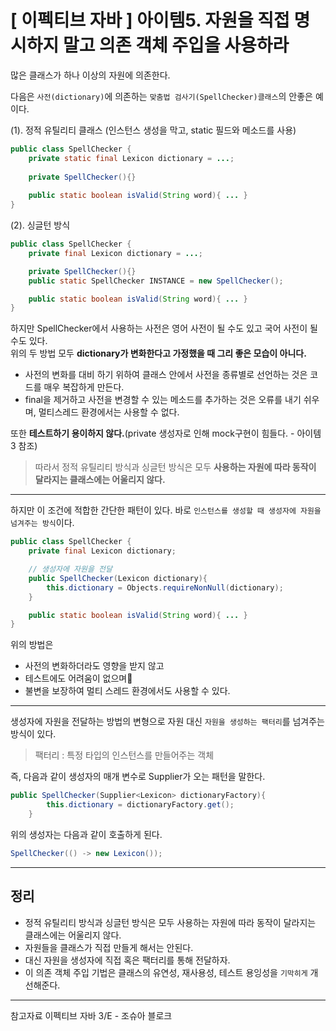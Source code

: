 # [ 이펙티브 자바 ] 아이템5. 자원을 직접 명시하지 말고 의존 객체 주입을 사용하라

많은 클래스가 하나 이상의 자원에 의존한다.

다음은 `사전(dictionary)`에 의존하는 `맞춤법 검사기(SpellChecker)클래스`의 안좋은 예이다.


(1). 정적 유틸리티 클래스 (인스턴스 생성을 막고, static 필드와 메소드를 사용)
```java
public class SpellChecker {
    private static final Lexicon dictionary = ...;
    
    private SpellChecker(){}
    
    public static boolean isValid(String word){ ... }
}
```
(2). 싱글턴 방식
```java
public class SpellChecker {
    private final Lexicon dictionary = ...;

    private SpellChecker(){}
    public static SpellChecker INSTANCE = new SpellChecker();

    public static boolean isValid(String word){ ... }
}
```
하지만 SpellChecker에서 사용하는 사전은 영어 사전이 될 수도 있고 국어 사전이 될 수도 있다.        
위의 두 방법 모두 **dictionary가 변화한다고 가정했을 때 그리 좋은 모습이 아니다.**  

* 사전의 변화를 대비 하기 위하여 클래스 안에서 사전을 종류별로 선언하는 것은 코드를 매우 복잡하게 만든다.
* final을 제거하고 사전을 변경할 수 있는 메소드를 추가하는 것은 오류를 내기 쉬우며, 멀티스레드 환경에서는 사용할 수 없다.

또한 **테스트하기 용이하지 않다.**(private 생성자로 인해 mock구현이 힘들다. - 아이템3 참조)

> 따라서 정적 유틸리티 방식과 싱글턴 방식은 모두 **사용하는 자원에 따라 동작이 달라지는 클래스에는 어울리지 않다.**
---
하지만 이 조건에 적합한 간단한 패턴이 있다. 바로 `인스턴스를 생성할 때 생성자에 자원을 넘겨주는 방식`이다.
```java
public class SpellChecker {
    private final Lexicon dictionary;

    // 생성자에 자원을 전달
    public SpellChecker(Lexicon dictionary){
        this.dictionary = Objects.requireNonNull(dictionary);
    }

    public static boolean isValid(String word){ ... }
}
```
위의 방법은 
* 사전의 변화하더라도 영향을 받지 않고
* 테스트에도 어려움이 없으며
* 불변을 보장하여 멀티 스레드 환경에서도 사용할 수 있다.

---

생성자에 자원을 전달하는 방법의 변형으로 자원 대신 `자원을 생성하는 팩터리`를 넘겨주는 방식이 있다.
> 팩터리 : 특정 타입의 인스턴스를 만들어주는 객체   

즉, 다음과 같이 생성자의 매개 변수로 Supplier<T>가 오는 패턴을 말한다.
```java
public SpellChecker(Supplier<Lexicon> dictionaryFactory){
        this.dictionary = dictionaryFactory.get();
    }
```
위의 생성자는 다음과 같이 호출하게 된다.
```java
SpellChecker(() -> new Lexicon());
```

---
## 정리

* 정적 유틸리티 방식과 싱글턴 방식은 모두 사용하는 자원에 따라 동작이 달라지는 클래스에는 어울리지 않다.
* 자원들을 클래스가 직접 만들게 해서는 안된다. 
* 대신 자원을 생성자에 직접 혹은 팩터리를 통해 전달하자.
* 이 의존 객체 주입 기법은 클래스의 유연성, 재사용성, 테스트 용잉성을 `기막히게` 개선해준다.

---
참고자료  이펙티브 자바 3/E - 조슈아 블로크